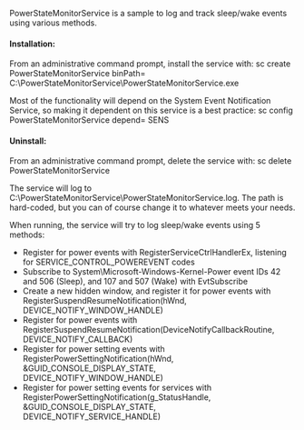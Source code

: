 PowerStateMonitorService is a sample to log and track sleep/wake events using various methods.

#### Installation:
From an administrative command prompt, install the service with:
  sc create PowerStateMonitorService binPath= C:\PowerStateMonitorService\PowerStateMonitorService.exe
  
Most of the functionality will depend on the System Event Notification Service, so making it dependent on this service is a best practice:
  sc config PowerStateMonitorService depend= SENS

#### Uninstall:
From an administrative command prompt, delete the service with:
  sc delete PowerStateMonitorService

The service will log to C:\PowerStateMonitorService\PowerStateMonitorService.log. The path is hard-coded, but you can of course change it to whatever meets your needs.

When running, the service will try to log sleep/wake events using 5 methods:
- Register for power events with RegisterServiceCtrlHandlerEx, listening for SERVICE_CONTROL_POWEREVENT codes
- Subscribe to System\Microsoft-Windows-Kernel-Power event IDs 42 and 506 (Sleep), and 107 and 507 (Wake) with EvtSubscribe
- Create a new hidden window, and register it for power events with RegisterSuspendResumeNotification(hWnd, DEVICE_NOTIFY_WINDOW_HANDLE)
- Register for power events with RegisterSuspendResumeNotification(DeviceNotifyCallbackRoutine, DEVICE_NOTIFY_CALLBACK)
- Register for power setting events with RegisterPowerSettingNotification(hWnd, &GUID_CONSOLE_DISPLAY_STATE, DEVICE_NOTIFY_WINDOW_HANDLE)
- Register for power setting events for services with RegisterPowerSettingNotification(g_StatusHandle, &GUID_CONSOLE_DISPLAY_STATE, DEVICE_NOTIFY_SERVICE_HANDLE)
